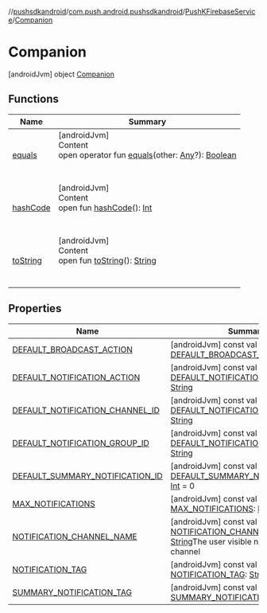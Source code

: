 //[pushsdkandroid](../../../index.md)/[com.push.android.pushsdkandroid](../../index.md)/[PushKFirebaseService](../index.md)/[Companion](index.md)



# Companion  
 [androidJvm] object [Companion](index.md)   


## Functions  
  
|  Name|  Summary| 
|---|---|
| <a name="kotlin/Any/equals/#kotlin.Any?/PointingToDeclaration/"></a>[equals](../../../com.push.android.pushsdkandroid.core/-push-operative-data/index.md#%5Bkotlin%2FAny%2Fequals%2F%23kotlin.Any%3F%2FPointingToDeclaration%2F%5D%2FFunctions%2F-477604717)| <a name="kotlin/Any/equals/#kotlin.Any?/PointingToDeclaration/"></a>[androidJvm]  <br>Content  <br>open operator fun [equals](../../../com.push.android.pushsdkandroid.core/-push-operative-data/index.md#%5Bkotlin%2FAny%2Fequals%2F%23kotlin.Any%3F%2FPointingToDeclaration%2F%5D%2FFunctions%2F-477604717)(other: [Any](https://kotlinlang.org/api/latest/jvm/stdlib/kotlin/-any/index.html)?): [Boolean](https://kotlinlang.org/api/latest/jvm/stdlib/kotlin/-boolean/index.html)  <br><br><br>
| <a name="kotlin/Any/hashCode/#/PointingToDeclaration/"></a>[hashCode](../../../com.push.android.pushsdkandroid.core/-push-operative-data/index.md#%5Bkotlin%2FAny%2FhashCode%2F%23%2FPointingToDeclaration%2F%5D%2FFunctions%2F-477604717)| <a name="kotlin/Any/hashCode/#/PointingToDeclaration/"></a>[androidJvm]  <br>Content  <br>open fun [hashCode](../../../com.push.android.pushsdkandroid.core/-push-operative-data/index.md#%5Bkotlin%2FAny%2FhashCode%2F%23%2FPointingToDeclaration%2F%5D%2FFunctions%2F-477604717)(): [Int](https://kotlinlang.org/api/latest/jvm/stdlib/kotlin/-int/index.html)  <br><br><br>
| <a name="kotlin/Any/toString/#/PointingToDeclaration/"></a>[toString](../../../com.push.android.pushsdkandroid.core/-push-operative-data/index.md#%5Bkotlin%2FAny%2FtoString%2F%23%2FPointingToDeclaration%2F%5D%2FFunctions%2F-477604717)| <a name="kotlin/Any/toString/#/PointingToDeclaration/"></a>[androidJvm]  <br>Content  <br>open fun [toString](../../../com.push.android.pushsdkandroid.core/-push-operative-data/index.md#%5Bkotlin%2FAny%2FtoString%2F%23%2FPointingToDeclaration%2F%5D%2FFunctions%2F-477604717)(): [String](https://kotlinlang.org/api/latest/jvm/stdlib/kotlin/-string/index.html)  <br><br><br>


## Properties  
  
|  Name|  Summary| 
|---|---|
| <a name="com.push.android.pushsdkandroid/PushKFirebaseService.Companion/DEFAULT_BROADCAST_ACTION/#/PointingToDeclaration/"></a>[DEFAULT_BROADCAST_ACTION](-d-e-f-a-u-l-t_-b-r-o-a-d-c-a-s-t_-a-c-t-i-o-n.md)| <a name="com.push.android.pushsdkandroid/PushKFirebaseService.Companion/DEFAULT_BROADCAST_ACTION/#/PointingToDeclaration/"></a> [androidJvm] const val [DEFAULT_BROADCAST_ACTION](-d-e-f-a-u-l-t_-b-r-o-a-d-c-a-s-t_-a-c-t-i-o-n.md): [String](https://kotlinlang.org/api/latest/jvm/stdlib/kotlin/-string/index.html)   <br>
| <a name="com.push.android.pushsdkandroid/PushKFirebaseService.Companion/DEFAULT_NOTIFICATION_ACTION/#/PointingToDeclaration/"></a>[DEFAULT_NOTIFICATION_ACTION](-d-e-f-a-u-l-t_-n-o-t-i-f-i-c-a-t-i-o-n_-a-c-t-i-o-n.md)| <a name="com.push.android.pushsdkandroid/PushKFirebaseService.Companion/DEFAULT_NOTIFICATION_ACTION/#/PointingToDeclaration/"></a> [androidJvm] const val [DEFAULT_NOTIFICATION_ACTION](-d-e-f-a-u-l-t_-n-o-t-i-f-i-c-a-t-i-o-n_-a-c-t-i-o-n.md): [String](https://kotlinlang.org/api/latest/jvm/stdlib/kotlin/-string/index.html)   <br>
| <a name="com.push.android.pushsdkandroid/PushKFirebaseService.Companion/DEFAULT_NOTIFICATION_CHANNEL_ID/#/PointingToDeclaration/"></a>[DEFAULT_NOTIFICATION_CHANNEL_ID](-d-e-f-a-u-l-t_-n-o-t-i-f-i-c-a-t-i-o-n_-c-h-a-n-n-e-l_-i-d.md)| <a name="com.push.android.pushsdkandroid/PushKFirebaseService.Companion/DEFAULT_NOTIFICATION_CHANNEL_ID/#/PointingToDeclaration/"></a> [androidJvm] const val [DEFAULT_NOTIFICATION_CHANNEL_ID](-d-e-f-a-u-l-t_-n-o-t-i-f-i-c-a-t-i-o-n_-c-h-a-n-n-e-l_-i-d.md): [String](https://kotlinlang.org/api/latest/jvm/stdlib/kotlin/-string/index.html)   <br>
| <a name="com.push.android.pushsdkandroid/PushKFirebaseService.Companion/DEFAULT_NOTIFICATION_GROUP_ID/#/PointingToDeclaration/"></a>[DEFAULT_NOTIFICATION_GROUP_ID](-d-e-f-a-u-l-t_-n-o-t-i-f-i-c-a-t-i-o-n_-g-r-o-u-p_-i-d.md)| <a name="com.push.android.pushsdkandroid/PushKFirebaseService.Companion/DEFAULT_NOTIFICATION_GROUP_ID/#/PointingToDeclaration/"></a> [androidJvm] const val [DEFAULT_NOTIFICATION_GROUP_ID](-d-e-f-a-u-l-t_-n-o-t-i-f-i-c-a-t-i-o-n_-g-r-o-u-p_-i-d.md): [String](https://kotlinlang.org/api/latest/jvm/stdlib/kotlin/-string/index.html)   <br>
| <a name="com.push.android.pushsdkandroid/PushKFirebaseService.Companion/DEFAULT_SUMMARY_NOTIFICATION_ID/#/PointingToDeclaration/"></a>[DEFAULT_SUMMARY_NOTIFICATION_ID](-d-e-f-a-u-l-t_-s-u-m-m-a-r-y_-n-o-t-i-f-i-c-a-t-i-o-n_-i-d.md)| <a name="com.push.android.pushsdkandroid/PushKFirebaseService.Companion/DEFAULT_SUMMARY_NOTIFICATION_ID/#/PointingToDeclaration/"></a> [androidJvm] const val [DEFAULT_SUMMARY_NOTIFICATION_ID](-d-e-f-a-u-l-t_-s-u-m-m-a-r-y_-n-o-t-i-f-i-c-a-t-i-o-n_-i-d.md): [Int](https://kotlinlang.org/api/latest/jvm/stdlib/kotlin/-int/index.html) = 0   <br>
| <a name="com.push.android.pushsdkandroid/PushKFirebaseService.Companion/MAX_NOTIFICATIONS/#/PointingToDeclaration/"></a>[MAX_NOTIFICATIONS](-m-a-x_-n-o-t-i-f-i-c-a-t-i-o-n-s.md)| <a name="com.push.android.pushsdkandroid/PushKFirebaseService.Companion/MAX_NOTIFICATIONS/#/PointingToDeclaration/"></a> [androidJvm] const val [MAX_NOTIFICATIONS](-m-a-x_-n-o-t-i-f-i-c-a-t-i-o-n-s.md): [Int](https://kotlinlang.org/api/latest/jvm/stdlib/kotlin/-int/index.html) = 25   <br>
| <a name="com.push.android.pushsdkandroid/PushKFirebaseService.Companion/NOTIFICATION_CHANNEL_NAME/#/PointingToDeclaration/"></a>[NOTIFICATION_CHANNEL_NAME](-n-o-t-i-f-i-c-a-t-i-o-n_-c-h-a-n-n-e-l_-n-a-m-e.md)| <a name="com.push.android.pushsdkandroid/PushKFirebaseService.Companion/NOTIFICATION_CHANNEL_NAME/#/PointingToDeclaration/"></a> [androidJvm] const val [NOTIFICATION_CHANNEL_NAME](-n-o-t-i-f-i-c-a-t-i-o-n_-c-h-a-n-n-e-l_-n-a-m-e.md): [String](https://kotlinlang.org/api/latest/jvm/stdlib/kotlin/-string/index.html)The user visible name of the channel   <br>
| <a name="com.push.android.pushsdkandroid/PushKFirebaseService.Companion/NOTIFICATION_TAG/#/PointingToDeclaration/"></a>[NOTIFICATION_TAG](-n-o-t-i-f-i-c-a-t-i-o-n_-t-a-g.md)| <a name="com.push.android.pushsdkandroid/PushKFirebaseService.Companion/NOTIFICATION_TAG/#/PointingToDeclaration/"></a> [androidJvm] const val [NOTIFICATION_TAG](-n-o-t-i-f-i-c-a-t-i-o-n_-t-a-g.md): [String](https://kotlinlang.org/api/latest/jvm/stdlib/kotlin/-string/index.html)   <br>
| <a name="com.push.android.pushsdkandroid/PushKFirebaseService.Companion/SUMMARY_NOTIFICATION_TAG/#/PointingToDeclaration/"></a>[SUMMARY_NOTIFICATION_TAG](-s-u-m-m-a-r-y_-n-o-t-i-f-i-c-a-t-i-o-n_-t-a-g.md)| <a name="com.push.android.pushsdkandroid/PushKFirebaseService.Companion/SUMMARY_NOTIFICATION_TAG/#/PointingToDeclaration/"></a> [androidJvm] const val [SUMMARY_NOTIFICATION_TAG](-s-u-m-m-a-r-y_-n-o-t-i-f-i-c-a-t-i-o-n_-t-a-g.md): [String](https://kotlinlang.org/api/latest/jvm/stdlib/kotlin/-string/index.html)   <br>

